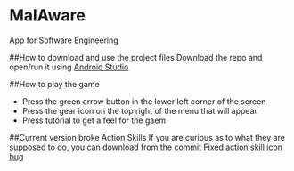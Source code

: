 # MalAware
App for Software Engineering

##How to download and use the project files
Download the repo and open/run it using [Android Studio](http://developer.android.com/tools)

##How to play the game
- Press the green arrow button in the lower left corner of the screen
- Press the gear icon on the top right of the menu that will appear
- Press tutorial to get a feel for the gaem

##Current version broke Action Skills
If you are curious as to what they are supposed to do, you can download from the commit [Fixed action skill icon bug](https://github.com/mkdegraw/MalAware/tree/a1e9516e1c9933fdacbf3d93d6007e2b878aa002)
